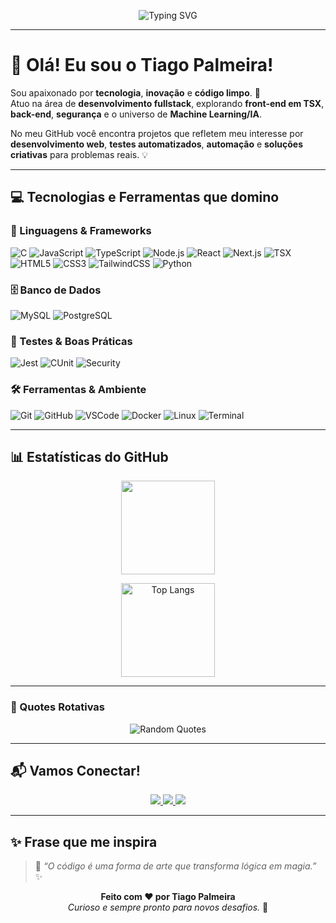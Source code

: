 <p align="center">
  <img src="https://readme-typing-svg.herokuapp.com?font=Fira+Code&pause=1000&color=36BCF7&center=true&vCenter=true&width=600&lines=Olá!+Eu+sou+o+Tiago+Palmeira!;Fullstack+Dev+e+apaixonado+por+código;Explorando+Machine+Learning+e+IA;Bem-vindo+ao+meu+GitHub!+🚀" alt="Typing SVG" />
</p>

---

# 👋 Olá! Eu sou o Tiago Palmeira!

Sou apaixonado por **tecnologia**, **inovação** e **código limpo**. 🚀  
Atuo na área de **desenvolvimento fullstack**, explorando **front-end em TSX**, **back-end**, **segurança** e o universo de **Machine Learning/IA**.  

No meu GitHub você encontra projetos que refletem meu interesse por **desenvolvimento web**, **testes automatizados**, **automação** e **soluções criativas** para problemas reais. 💡

---

## 💻 Tecnologias e Ferramentas que domino

### 🧠 Linguagens & Frameworks
![C](https://img.shields.io/badge/-C-A8B9CC?logo=c&logoColor=white)
![JavaScript](https://img.shields.io/badge/-JavaScript-F7DF1E?logo=javascript&logoColor=000)
![TypeScript](https://img.shields.io/badge/-TypeScript-3178C6?logo=typescript&logoColor=fff)
![Node.js](https://img.shields.io/badge/-Node.js-339933?logo=node.js&logoColor=fff)
![React](https://img.shields.io/badge/-React-61DAFB?logo=react&logoColor=000)
![Next.js](https://img.shields.io/badge/-Next.js-000000?logo=next.js&logoColor=fff)
![TSX](https://img.shields.io/badge/-TSX-3178C6?logo=react&logoColor=fff)
![HTML5](https://img.shields.io/badge/-HTML5-E34F26?logo=html5&logoColor=fff)
![CSS3](https://img.shields.io/badge/-CSS3-1572B6?logo=css3&logoColor=fff)
![TailwindCSS](https://img.shields.io/badge/-TailwindCSS-38B2AC?logo=tailwindcss&logoColor=fff)
![Python](https://img.shields.io/badge/-Python-3776AB?logo=python&logoColor=fff)

### 🗄️ Banco de Dados
![MySQL](https://img.shields.io/badge/-MySQL-4479A1?logo=mysql&logoColor=fff)
![PostgreSQL](https://img.shields.io/badge/-PostgreSQL-336791?logo=postgresql&logoColor=fff)

### 🧪 Testes & Boas Práticas
![Jest](https://img.shields.io/badge/-Jest-C21325?logo=jest&logoColor=fff)
![CUnit](https://img.shields.io/badge/-CUnit-555555?logo=c&logoColor=fff)
![Security](https://img.shields.io/badge/-Segurança-2E8B57?logo=shield&logoColor=fff)

### 🛠️ Ferramentas & Ambiente
![Git](https://img.shields.io/badge/-Git-F05032?logo=git&logoColor=fff)
![GitHub](https://img.shields.io/badge/-GitHub-181717?logo=github)
![VSCode](https://img.shields.io/badge/-VSCode-007ACC?logo=visual-studio-code&logoColor=fff)
![Docker](https://img.shields.io/badge/-Docker-2496ED?logo=docker&logoColor=fff)
![Linux](https://img.shields.io/badge/-Linux-FCC624?logo=linux&logoColor=000)
![Terminal](https://img.shields.io/badge/-Terminal-4D4D4D?logo=gnu-bash&logoColor=fff)

---

## 📊 Estatísticas do GitHub

<p align="center">
  <img src="https://github-readme-stats.vercel.app/api?username=Tiagopalmeira&show_icons=true&theme=radical&count_private=true" height="150"/>
  
</p>

<p align="center">
  <img src="https://github-readme-stats.vercel.app/api/top-langs/?username=Tiagopalmeira&layout=compact&theme=radical" alt="Top Langs" height="150"/>
</p>

---

### 💬 Quotes Rotativas
<p align="center">
  <img src="https://quotes-github-readme.vercel.app/api?type=horizontal&quotes=5" alt="Random Quotes"/>
</p>

---

## 📬 Vamos Conectar!

<p align="center">
  <a href="https://www.facebook.com/profile.php?id=100031440456497">
    <img src="https://img.shields.io/badge/Facebook-1877F2?style=for-the-badge&logo=facebook&logoColor=white"/>
  </a>
  <a href="https://instagram.com/Tiago.palmeira_7">
    <img src="https://img.shields.io/badge/Instagram-E4405F?style=for-the-badge&logo=instagram&logoColor=white"/>
  </a>
  <a href="https://br.linkedin.com/in/tiago-palmeira123">
    <img src="https://img.shields.io/badge/LinkedIn-0077B5?style=for-the-badge&logo=linkedin&logoColor=white"/>
  </a>
</p>

---

## ✨ Frase que me inspira


> 💬 *“O código é uma forma de arte que transforma lógica em magia.”* ✨  


<p align="center">
  <b>Feito com ❤️ por Tiago Palmeira</b><br/>
  <i>Curioso e sempre pronto para novos desafios.</i> 🚀
</p>
